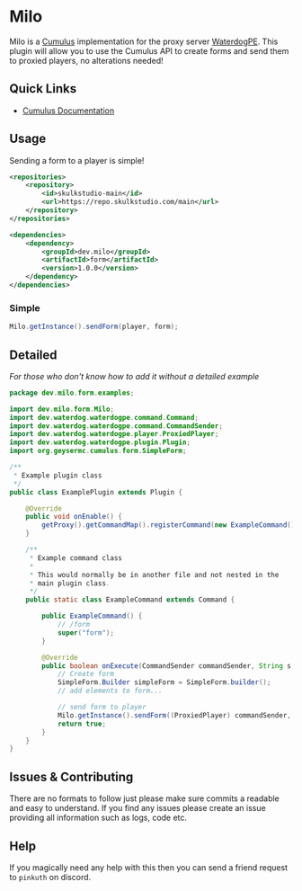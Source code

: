 # Milo
Milo is a [Cumulus](https://github.com/GeyserMC/Cumulus) implementation for the proxy server [WaterdogPE](https://waterdog.dev/).
This plugin will allow you to use the Cumulus API to create forms and send them to proxied players, no alterations needed!

## Quick Links

- [Cumulus Documentation](https://github.com/GeyserMC/Cumulus/wiki)

## Usage
Sending a form to a player is simple!
```xml
<repositories>
    <repository>
        <id>skulkstudio-main</id>
        <url>https://repo.skulkstudio.com/main</url>
    </repository>
</repositories>

<dependencies>
    <dependency>
        <groupId>dev.milo</groupId>
        <artifactId>form</artifactId>
        <version>1.0.0</version>
    </dependency>
</dependencies>
```
### Simple
```java
Milo.getInstance().sendForm(player, form);
```

## Detailed
*For those who don't know how to add it without a detailed example*

```java
package dev.milo.form.examples;

import dev.milo.form.Milo;
import dev.waterdog.waterdogpe.command.Command;
import dev.waterdog.waterdogpe.command.CommandSender;
import dev.waterdog.waterdogpe.player.ProxiedPlayer;
import dev.waterdog.waterdogpe.plugin.Plugin;
import org.geysermc.cumulus.form.SimpleForm;

/**
 * Example plugin class
 */
public class ExamplePlugin extends Plugin {

    @Override
    public void onEnable() {
        getProxy().getCommandMap().registerCommand(new ExampleCommand());
    }

    /**
     * Example command class
     *
     * This would normally be in another file and not nested in the
     * main plugin class.
     */
    public static class ExampleCommand extends Command {

        public ExampleCommand() {
            // /form
            super("form");
        }

        @Override
        public boolean onExecute(CommandSender commandSender, String s, String[] strings) {
            // Create form
            SimpleForm.Builder simpleForm = SimpleForm.builder();
            // add elements to form...

            // send form to player
            Milo.getInstance().sendForm((ProxiedPlayer) commandSender, simpleForm);
            return true;
        }
    }
}
```

## Issues & Contributing
There are no formats to follow just please make sure commits a readable and easy to understand.
If you find any issues please create an issue providing all information such as logs, code etc.

## Help
If you magically need any help with this then you can send a friend request to `pinkuth` on discord.